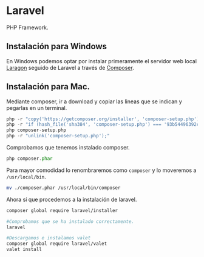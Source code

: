 # Laravel
PHP Framework.

## Instalación para Windows 
En Windows podemos optar por instalar primeramente el servidor web local [Laragon](https://laragon.org/) seguido de Laravel a través de [Composer](https://getcomposer.org/).

## Instalación para Mac.
Mediante composer, ir a download y copiar las lineas que se indican y pegarlas en un terminal.
```php
php -r "copy('https://getcomposer.org/installer', 'composer-setup.php');"
php -r "if (hash_file('sha384', 'composer-setup.php') === '93b54496392c062774670ac18b134c3b3a95e5a5e5c8f1a9f115f203b75bf9a129d5daa8ba6a13e2cc8a1da0806388a8') { echo 'Installer verified'; } else { echo 'Installer corrupt'; unlink('composer-setup.php'); } echo PHP_EOL;"
php composer-setup.php
php -r "unlink('composer-setup.php');"
```
Comprobamos que tenemos instalado composer.
```php
php composer.phar
```

Para mayor comodidad lo renombraremos como `composer` y lo moveremos a `/usr/local/bin`.
```bash
mv ./composer.phar /usr/local/bin/composer
```

Ahora sí que procedemos a la instalación de laravel.
```bash
composer global require laravel/installer

#Comprobamos que se ha instalado correctamente.
laravel

#Descargamos e instalamos valet
composer global require laravel/valet
valet install
```

